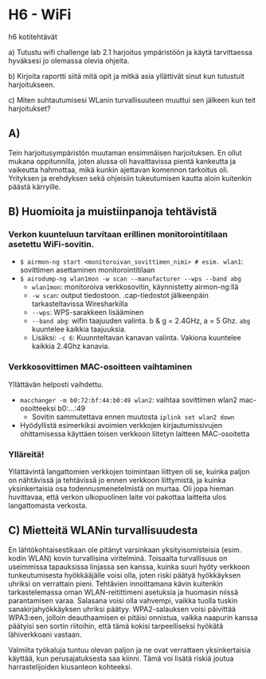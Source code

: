 # H6 - WiFi

h6 kotitehtävät

a) Tutustu wifi challenge lab 2.1 harjoitus ympäristöön ja käytä tarvittaessa hyväksesi jo olemassa olevia ohjeita.

b) Kirjoita raportti siitä mitä opit ja mitkä asia yllättivät sinut kun tutustuit harjoitukseen.

c) Miten suhtautumisesi WLanin turvallisuuteen muuttui sen jälkeen kun teit harjoitukset?

## A)

Tein harjoitusympäristön muutaman ensimmäisen harjoituksen. En ollut mukana oppitunnilla, joten alussa oli havaittavissa pientä kankeutta ja vaikeutta hahmottaa, mikä kunkin ajettavan komennon tarkoitus oli. Yrityksen ja erehdyksen sekä ohjeisiin tukeutumisen kautta aloin kuitenkin päästä kärryille.

## B) Huomioita ja muistiinpanoja tehtävistä

### Verkon kuunteluun tarvitaan erillinen monitorointitilaan asetettu WiFi-sovitin. 

  - ``$ airmon-ng start <monitoroivan_sovittimen_nimi> # esim. wlan1``: sovittimen asettaminen monitorointitilaan
  -  ``$ airodump-ng wlan1mon -w scan --manufacturer --wps --band abg``
     - ``wlan1mon``: monitoroiva verkkosovitin, käynnistetty airmon-ng:llä
     - ``-w scan``: output tiedostoon. .cap-tiedostot jälkeenpäin tarkasteltavissa Wiresharkilla
     - ``--wps``: WPS-sarakkeen lisääminen
     - ``--band abg``: wifin taajuuden valinta. b & g = 2.4GHz, a = 5 Ghz. ``abg`` kuuntelee kaikkia taajuuksia.
     - Lisäksi: ``-c 6``: Kuunnteltavan kanavan valinta. Vakiona kuuntelee kaikkia 2.4Ghz kanavia.

### Verkkosovittimen MAC-osoitteen vaihtaminen

Yllättävän helposti vaihdettu.

 - ``macchanger -m b0:72:bf:44:b0:49 wlan2``: vaihtaa sovittimen wlan2 mac-osoitteeksi b0:...:49
   - Sovitin sammutettava ennen muutosta ``iplink set wlan2 down``
 - Hyödyllistä esimerkiksi avoimien verkkojen kirjautumissivujen ohittamisessa käyttäen toisen verkkoon liitetyn laitteen MAC-osoitetta


### Ylläreitä!

Yllättävintä langattomien verkkojen toimintaan liittyen oli se, kuinka paljon on nähtävissä ja tehtävissä jo ennen verkkoon liittymistä, ja kuinka yksinkertaisia osa todennusmenetelmistä on murtaa. Oli jopa hieman huvittavaa, että verkon ulkopuolinen laite voi pakottaa laitteita ulos langattomasta verkosta.

## C) Mietteitä WLANin turvallisuudesta

En lähtökohtaisestikaan ole pitänyt varsinkaan yksityisomisteisia (esim. kodin WLAN) kovin turvallisina viritelminä. Toisaalta turvallisuus on useimmissa tapauksissa linjassa sen kanssa, kuinka suuri hyöty verkkoon tunkeutumisesta hyökkääjälle voisi olla, joten riski päätyä hyökkäyksen uhriksi on verrattain pieni. Tehtävien innoittamana kävin kuitenkin tarkastelemassa oman WLAN-reitittimeni asetuksia ja huomasin niissä parantamisen varaa. Salasana voisi olla vahvempi, vaikka tuolla tuskin sanakirjahyökkäyksen uhriksi päätyy. WPA2-salauksen voisi päivittää WPA3:een, jolloin deauthaamisen ei pitäisi onnistua, vaikka naapurin kanssa päätyisi sen sortin riitoihin, että tämä kokisi tarpeelliseksi hyökätä lähiverkkoani vastaan. 

Valmiita työkaluja tuntuu olevan paljon ja ne ovat verrattaen yksinkertaisia käyttää, kun perusajatuksesta saa kiinni. Tämä voi lisätä riskiä joutua harrastelijoiden kiusanteon kohteeksi. 
